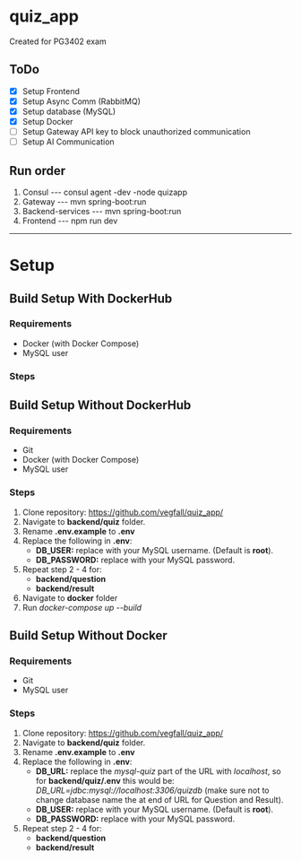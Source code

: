 # quiz_app
Created for PG3402 exam

## ToDo
- [x] Setup Frontend
- [x] Setup Async Comm (RabbitMQ)
- [x] Setup database (MySQL)
- [x] Setup Docker
- [ ] Setup Gateway API key to block unauthorized communication
- [ ] Setup AI Communication

## Run order
1. Consul --- consul agent -dev -node quizapp
2. Gateway --- mvn spring-boot:run
3. Backend-services --- mvn spring-boot:run 
4. Frontend --- npm run dev

---
# Setup
## Build Setup With DockerHub
### Requirements
- Docker (with Docker Compose)
- MySQL user

### Steps

## Build Setup Without DockerHub
### Requirements
- Git
- Docker (with Docker Compose)
- MySQL user

### Steps
1. Clone repository: https://github.com/vegfall/quiz_app/
2. Navigate to **backend/quiz** folder.
3. Rename **.env.example** to **.env**
4. Replace the following in **.env**:
    - **DB_USER:** replace with your MySQL username. (Default is **root**).
    - **DB_PASSWORD:** replace with your MySQL password.
5. Repeat step 2 - 4 for:
    - **backend/question**
    - **backend/result**
6. Navigate to **docker** folder
7. Run *docker-compose up --build*

## Build Setup Without Docker
### Requirements
- Git
- MySQL user

### Steps
1. Clone repository: https://github.com/vegfall/quiz_app/
2. Navigate to **backend/quiz** folder.
3. Rename **.env.example** to **.env**
4. Replace the following in **.env**:
   - **DB_URL:** replace the *mysql-quiz* part of the URL with *localhost*, so for **backend/quiz/.env** this would be: 
   *DB_URL=jdbc:mysql://localhost:3306/quizdb* (make sure not to change database name the at end of URL for 
   Question and Result).
   - **DB_USER:** replace with your MySQL username. (Default is **root**).
   - **DB_PASSWORD:** replace with your MySQL password.
5. Repeat step 2 - 4 for:
    - **backend/question**
    - **backend/result**